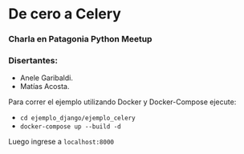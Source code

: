# De cero a Celery
### Charla en Patagonia Python Meetup

### Disertantes:

- Anele Garibaldi.
- Matías Acosta.


Para correr el ejemplo utilizando Docker y Docker-Compose ejecute:

- `cd ejemplo_django/ejemplo_celery`
- `docker-compose up --build -d`

Luego ingrese a `localhost:8000`

